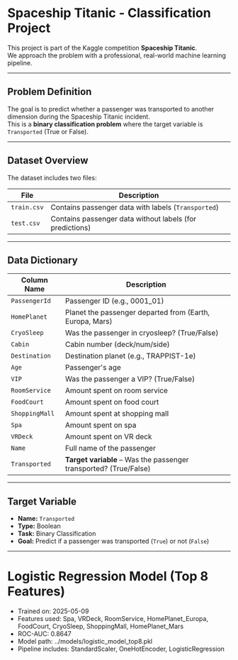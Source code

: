 # Spaceship Titanic - Classification Project

This project is part of the Kaggle competition **Spaceship Titanic**.  
We approach the problem with a professional, real-world machine learning pipeline.

---

## Problem Definition

The goal is to predict whether a passenger was transported to another dimension during the Spaceship Titanic incident.  
This is a **binary classification problem** where the target variable is `Transported` (True or False).

---

## Dataset Overview

The dataset includes two files:

| File        | Description                                              |
| ----------- | -------------------------------------------------------- |
| `train.csv` | Contains passenger data with labels (`Transported`)      |
| `test.csv`  | Contains passenger data without labels (for predictions) |

---

## Data Dictionary

| Column Name    | Description                                                       |
| -------------- | ----------------------------------------------------------------- |
| `PassengerId`  | Passenger ID (e.g., 0001_01)                                      |
| `HomePlanet`   | Planet the passenger departed from (Earth, Europa, Mars)          |
| `CryoSleep`    | Was the passenger in cryosleep? (True/False)                      |
| `Cabin`        | Cabin number (deck/num/side)                                      |
| `Destination`  | Destination planet (e.g., TRAPPIST-1e)                            |
| `Age`          | Passenger's age                                                   |
| `VIP`          | Was the passenger a VIP? (True/False)                             |
| `RoomService`  | Amount spent on room service                                      |
| `FoodCourt`    | Amount spent on food court                                        |
| `ShoppingMall` | Amount spent at shopping mall                                     |
| `Spa`          | Amount spent on spa                                               |
| `VRDeck`       | Amount spent on VR deck                                           |
| `Name`         | Full name of the passenger                                        |
| `Transported`  | **Target variable** – Was the passenger transported? (True/False) |

---

## Target Variable

- **Name:** `Transported`
- **Type:** Boolean
- **Task:** Binary Classification
- **Goal:** Predict if a passenger was transported (`True`) or not (`False`)

---

# Logistic Regression Model (Top 8 Features)

- Trained on: 2025-05-09
- Features used: Spa, VRDeck, RoomService, HomePlanet_Europa, FoodCourt, CryoSleep, ShoppingMall, HomePlanet_Mars
- ROC-AUC: 0.8647
- Model path: ../models/logistic_model_top8.pkl
- Pipeline includes: StandardScaler, OneHotEncoder, LogisticRegression

